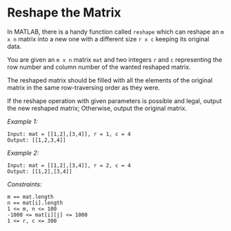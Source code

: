 # Reshape the Matrix

In MATLAB, there is a handy function called `reshape` which can reshape an `m x n` matrix into a new one with a different size `r x c` keeping its original data.

You are given an `m x n` matrix `mat` and two integers `r` and `c` representing the row number and column number of the wanted reshaped matrix.

The reshaped matrix should be filled with all the elements of the original matrix in the same row-traversing order as they were.

If the reshape operation with given parameters is possible and legal, output the new reshaped matrix; Otherwise, output the original matrix.

*Example 1:*

    Input: mat = [[1,2],[3,4]], r = 1, c = 4
    Output: [[1,2,3,4]]

*Example 2:*

    Input: mat = [[1,2],[3,4]], r = 2, c = 4
    Output: [[1,2],[3,4]]

*Constraints:*

    m == mat.length
    n == mat[i].length
    1 <= m, n <= 100
    -1000 <= mat[i][j] <= 1000
    1 <= r, c <= 300

